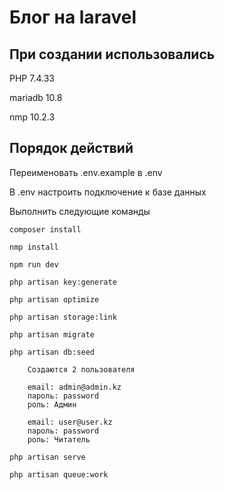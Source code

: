 # Блог на laravel

##  <a id="title1">При создании использовались  </a>

PHP 7.4.33

mariadb 10.8

nmp 10.2.3

##  <a id="title2">Порядок действий  </a>
Переименовать .env.example в .env

В .env настроить подключение к базе данных

Выполнить следующие команды

```
composer install

nmp install 

npm run dev 

php artisan key:generate

php artisan optimize

php artisan storage:link

php artisan migrate 

php artisan db:seed
    
    Создаются 2 пользователя 
    
    email: admin@admin.kz
    пароль: password
    роль: Админ
    
    email: user@user.kz
    пароль: password
    роль: Читатель
    
php artisan serve 

php artisan queue:work
```

